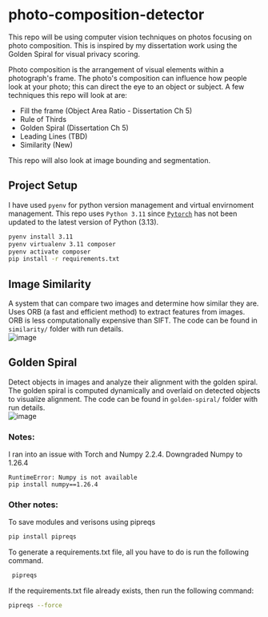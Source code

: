 # photo-composition-detector

This repo will be using computer vision techniques on photos focusing on photo composition. This is inspired by my dissertation work using the Golden Spiral for visual privacy scoring. 

Photo composition is the arrangement of visual elements within a photograph's frame. The photo's composition can influence how people look at your photo; this can direct the eye to an object or subject. A few techniques this repo will look at are: 
- Fill the frame (Object Area Ratio - Dissertation Ch 5)
- Rule of Thirds 
- Golden Spiral (Dissertation Ch 5)
- Leading Lines (TBD)
- Similarity (New)

This repo will also look at image bounding and segmentation.


## Project Setup 
I have used ```pyenv``` for python version management and virtual envirnoment management.
This repo uses ```Python 3.11``` since [```Pytorch```](https://pytorch.org/get-started/locally/) has not been updated to the latest version of Python (3.13).

```sh
pyenv install 3.11
pyenv virtualenv 3.11 composer
pyenv activate composer
pip install -r requirements.txt
```

## Image Similarity
A system that can compare two images and determine how similar they are. Uses ORB (a fast and efficient method) to extract features from images. ORB is less computationally expensive than SIFT.
The code can be found in ```similarity/``` folder with run details. \
![image](https://github.com/user-attachments/assets/57aead9a-9107-442b-9f17-248bdc580055)

## Golden Spiral 
Detect objects in images and analyze their alignment with the golden spiral. The golden spiral is computed dynamically and overlaid on detected objects to visualize alignment.
The code can be found in ```golden-spiral/``` folder with run details. \
![image](https://github.com/user-attachments/assets/6a322acc-a9b8-4dc2-a500-af5204733bd3)


### Notes: 

I ran into an issue with Torch and Numpy 2.2.4. Downgraded Numpy to 1.26.4
```
RuntimeError: Numpy is not available
pip install numpy==1.26.4
```


### Other notes:
To save modules and verisons using pipreqs
```sh
pip install pipreqs
```

To generate a requirements.txt file, all you have to do is run the following command.
``` sh
 pipreqs
 ```

If the requirements.txt file already exists, then run the following command:
```sh
pipreqs --force
```


